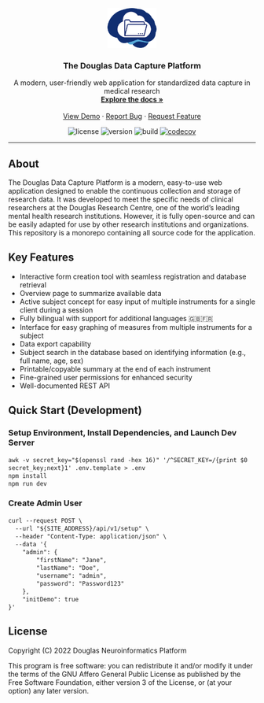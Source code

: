 <!-- PROJECT LOGO -->
<div align="center">
  <a href="https://github.com/DouglasNeuroInformatics/DouglasDataCapturePlatform">
    <img src=".github/assets/logo.png" alt="Logo" width="100" >
  </a>
  <h3 align="center">The Douglas Data Capture Platform</h3>
  <p align="center">
    A modern, user-friendly web application for standardized data capture in medical research
    <br />
    <a href="https://douglasneuroinformatics.github.io/DouglasDataCapturePlatform">
      <strong>Explore the docs »
      </strong>
    </a>
    <br />
    <br />
    <a href="https://datacapture.douglasneuroinformatics.ca">View Demo</a>
    ·
    <a href="https://github.com/DouglasNeuroInformatics/DouglasDataCapturePlatform/issues">Report Bug</a>
    ·
    <a href="https://github.com/DouglasNeuroInformatics/DouglasDataCapturePlatform/issues">Request Feature</a>
  </p>
</div>

<!-- PROJECT SHIELDS -->
<div align="center">

  ![license](https://img.shields.io/github/license/DouglasNeuroInformatics/DouglasDataCapturePlatform)
  ![version](https://img.shields.io/github/package-json/v/DouglasNeuroInformatics/DouglasDataCapturePlatform)
  ![build](https://github.com/DouglasNeuroInformatics/DouglasDataCapturePlatform/actions/workflows/build.yaml/badge.svg)
  [![codecov](https://codecov.io/gh/DouglasNeuroInformatics/DouglasDataCapturePlatform/branch/main/graph/badge.svg?token=XHC7BY6PJ1)](https://codecov.io/gh/DouglasNeuroInformatics/DouglasDataCapturePlatform)
</div>
<hr />

## About

The Douglas Data Capture Platform is a modern, easy-to-use web application designed to enable the continuous collection and storage of research data. It was developed to meet the specific needs of clinical researchers at the Douglas Research Centre, one of the world’s leading mental health research institutions. However, it is fully open-source and can be easily adapted for use by other research institutions and organizations. This repository is a monorepo containing all source code for the application. 

## Key Features

- Interactive form creation tool with seamless registration and database retrieval
- Overview page to summarize available data
- Active subject concept for easy input of multiple instruments for a single client during a session
- Fully bilingual with support for additional languages 🇬🇧🇫🇷
- Interface for easy graphing of measures from multiple instruments for a subject
- Data export capability
- Subject search in the database based on identifying information (e.g., full name, age, sex)
- Printable/copyable summary at the end of each instrument
- Fine-grained user permissions for enhanced security
- Well-documented REST API

## Quick Start (Development)

### Setup Environment, Install Dependencies, and Launch Dev Server
```shell
awk -v secret_key="$(openssl rand -hex 16)" '/^SECRET_KEY=/{print $0 secret_key;next}1' .env.template > .env
npm install
npm run dev
```

### Create Admin User
```shell
curl --request POST \
  --url "${SITE_ADDRESS}/api/v1/setup" \
  --header "Content-Type: application/json" \
  --data '{
    "admin": {
        "firstName": "Jane",
        "lastName": "Doe",
        "username": "admin",
        "password": "Password123"
    },
    "initDemo": true
}'
```

## License

Copyright (C) 2022 Douglas Neuroinformatics Platform

This program is free software: you can redistribute it and/or modify
it under the terms of the GNU Affero General Public License as published by
the Free Software Foundation, either version 3 of the License, or
(at your option) any later version.
